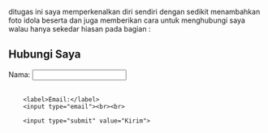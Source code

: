 ditugas ini saya memperkenalkan diri sendiri dengan sedikit menambahkan foto idola beserta
dan juga memberikan cara untuk menghubungi saya walau hanya sekedar hiasan pada bagian : 
<h2>Hubungi Saya</h2>
    <form>
        <label>Nama:</label>
        <input type="text"><br><br>
        
        <label>Email:</label>
        <input type="email"><br><br>
        
        <input type="submit" value="Kirim">
        
